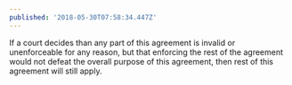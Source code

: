 ```yaml
---
published: '2018-05-30T07:58:34.447Z'
---
```


If a court decides than any part of this agreement is invalid or unenforceable for any reason, but that enforcing the rest of the agreement would not defeat the overall purpose of this agreement, then rest of this agreement will still apply.
